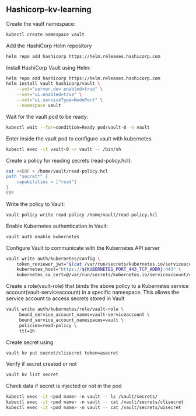 ## Hashicorp-kv-learning

Create the vault namespace:

```bash
kubectl create namespace vault
```

Add the HashiCorp Helm repository

```bash
helm repo add hashicorp https://helm.releases.hashicorp.com
```

Install HashiCorp Vault using Helm:

```bash
helm repo add hashicorp https://helm.releases.hashicorp.com
helm install vault hashicorp/vault \
    --set="server.dev.enabled=true" \
    --set="ui.enabled=true" \
    --set="ui.serviceType=NodePort" \
    --namespace vault
```

Wait for the vault pod to be ready:

```bash
kubectl wait --for=condition=Ready pod/vault-0 -n vault
```

Enter inside the vault pod to configure vault with kubernetes

```bash
kubectl exec -it vault-0 -n vault -- /bin/sh
```

Create a policy for reading secrets (read-policy.hcl):

```bash
cat <<EOF > /home/vault/read-policy.hcl
path "secret*" {
    capabilities = ["read"]
}
EOF
```

Write the policy to Vault:

```bash
vault policy write read-policy /home/vault/read-policy.hcl
```

Enable Kubernetes authentication in Vault:

```bash
vault auth enable kubernetes
```

Configure Vault to communicate with the Kubernetes API server

```bash
vault write auth/kubernetes/config \
    token_reviewer_jwt="$(cat /var/run/secrets/kubernetes.io/serviceaccount/token)" \
    kubernetes_host="https://${KUBERNETES_PORT_443_TCP_ADDR}:443" \
    kubernetes_ca_cert=@/var/run/secrets/kubernetes.io/serviceaccount/ca.crt
```

Create a role(vault-role) that binds the above policy to a Kubernetes service account(vault-serviceaccount) in a specific namespace. This allows the service account to access secrets stored in Vault

```bash
vault write auth/kubernetes/role/vault-role \
     bound_service_account_names=vault-serviceaccount \
     bound_service_account_namespaces=vault \
     policies=read-policy \
     ttl=1h
```

Create secret using

```bash
vault kv put secret/clisecret token=asecret
```

Verify if secret created or not

```bash
vault kv list secret
```

Check data if secret is injected or not in the pod

```bash
kubectl exec -it <pod name> -n vault -- ls /vault/secrets/
kubectl exec -it <pod name> -n vault -- cat /vault/secrets/clisecret
kubectl exec -it <pod name> -n vault -- cat /vault/secrets/uisecret
```